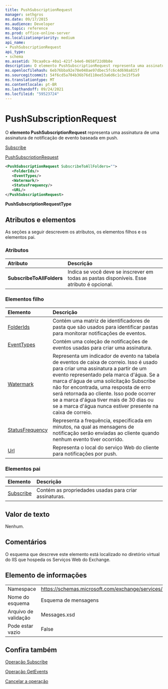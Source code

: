 ```yaml
---
title: PushSubscriptionRequest
manager: sethgros
ms.date: 09/17/2015
ms.audience: Developer
ms.topic: reference
ms.prod: office-online-server
ms.localizationpriority: medium
api_name:
- PushSubscriptionRequest
api_type:
- schema
ms.assetid: 70caa0ca-40a1-421f-b4e6-0658f22d0b8e
description: O elemento PushSubscriptionRequest representa uma assinatura de uma assinatura de notificação de evento baseada em push.
ms.openlocfilehash: 6eb76bba92e78e048ae97dbec5fc6c4d698a815f
ms.sourcegitcommit: 54f6cd5a704b36b76d110ee53a6d6c1c3e15f5a9
ms.translationtype: MT
ms.contentlocale: pt-BR
ms.lasthandoff: 09/24/2021
ms.locfileid: "59523724"
---
```

# <a name="pushsubscriptionrequest"></a>PushSubscriptionRequest

O **elemento PushSubscriptionRequest** representa uma assinatura de uma assinatura de notificação de evento baseada em push. 
  
[Subscribe](subscribe.md)
  
[PushSubscriptionRequest](pushsubscriptionrequest.md)
  
```XML
<PushSubscriptionRequest SubscribeToAllFolders="">
   <FolderIds/>
   <EventTypes/>
   <Watermark/>
   <StatusFrequency/>
   <URL/>
</PushSubscriptionRequest>
```

 **PushSubscriptionRequestType**
## <a name="attributes-and-elements"></a>Atributos e elementos

As seções a seguir descrevem os atributos, os elementos filhos e os elementos pai.
  
### <a name="attributes"></a>Atributos

|**Atributo**|**Descrição**|
|:-----|:-----|
|**SubscribeToAllFolders** <br/> |Indica se você deve se inscrever em todas as pastas disponíveis. Esse atributo é opcional.  <br/> |
   
### <a name="child-elements"></a>Elementos filho

|**Elemento**|**Descrição**|
|:-----|:-----|
|[FolderIds](folderids.md) <br/> |Contém uma matriz de identificadores de pasta que são usados para identificar pastas para monitorar notificações de eventos.  <br/> |
|[EventTypes](eventtypes.md) <br/> |Contém uma coleção de notificações de eventos usadas para criar uma assinatura.  <br/> |
|[Watermark](watermark.md) <br/> |Representa um indicador de evento na tabela de eventos de caixa de correio. Isso é usado para criar uma assinatura a partir de um evento representado pela marca d'água. Se a marca d'água de uma solicitação Subscribe não for encontrada, uma resposta de erro será retornada ao cliente. Isso pode ocorrer se a marca d'água tiver mais de 30 dias ou se a marca d'água nunca estiver presente na caixa de correio.  <br/> |
|[StatusFrequency](statusfrequency.md) <br/> |Representa a frequência, especificada em minutos, na qual as mensagens de notificação serão enviadas ao cliente quando nenhum evento tiver ocorrido.  <br/> |
|[Url ](url-ex15websvcsotherref.md) <br/> |Representa o local do serviço Web do cliente para notificações por push.  <br/> |
   
### <a name="parent-elements"></a>Elementos pai

|**Elemento**|**Descrição**|
|:-----|:-----|
|[Subscribe](subscribe.md) <br/> |Contém as propriedades usadas para criar assinaturas.  <br/> |
   
## <a name="text-value"></a>Valor de texto

Nenhum.
  
## <a name="remarks"></a>Comentários

O esquema que descreve este elemento está localizado no diretório virtual do IIS que hospeda os Serviços Web do Exchange.
  
## <a name="element-information"></a>Elemento de informações

|||
|:-----|:-----|
|Namespace  <br/> |https://schemas.microsoft.com/exchange/services/2006/messages  <br/> |
|Nome do esquema  <br/> |Esquema de mensagens  <br/> |
|Arquivo de validação  <br/> |Messages.xsd  <br/> |
|Pode estar vazio  <br/> |False  <br/> |
   
## <a name="see-also"></a>Confira também



[Operação Subscribe](subscribe-operation.md)
  
[Operação GetEvents](getevents-operation.md)
  
[Cancelar a operação](unsubscribe-operation.md)

